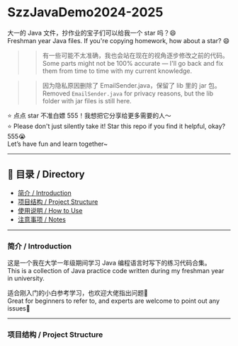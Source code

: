 # SzzJavaDemo2024-2025  
大一的 Java 文件，抄作业的宝子们可以给我一个 star 吗？😄  
Freshman year Java files. If you're copying homework, how about a star? 😄

>> 有一些可能不太准确，我也会站在现在的视角逐步修改之前的代码。  
>> Some parts might not be 100% accurate — I'll go back and fix them from time to time with my current knowledge.

>> 因为隐私原因删除了 EmailSender.java，保留了 lib 里的 jar 包。  
>> Removed `EmailSender.java` for privacy reasons, but the lib folder with jar files is still here.

⭐ 点点 star 不准白嫖 555！我想把它分享给更多需要的人～  
⭐ Please don't just silently take it! Star this repo if you find it helpful, okay? 555😭  
Let’s have fun and learn together~

---

## 📁 目录 / Directory
- [简介 / Introduction](#简介--introduction)
- [项目结构 / Project Structure](#项目结构--project-structure)
- [使用说明 / How to Use](#使用说明--how-to-use)
- [注意事项 / Notes](#注意事项--notes)

---

### 简介 / Introduction  
这是一个我在大学一年级期间学习 Java 编程语言时写下的练习代码合集。  
This is a collection of Java practice code written during my freshman year in university.

适合刚入门的小白参考学习，也欢迎大佬指出问题👏  
Great for beginners to refer to, and experts are welcome to point out any issues👏

---

### 项目结构 / Project Structure  
